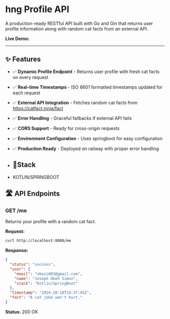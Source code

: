 # hng  Profile API

A production-ready RESTful API built with Go and Gin that returns user profile information along with random cat facts from an external API.

**Live Demo:** 

---

## ✨ Features

- ✅ **Dynamic Profile Endpoint** - Returns user profile with fresh cat facts on every request
- ✅ **Real-time Timestamps** - ISO 8601 formatted timestamps updated for each request
- ✅ **External API Integration** - Fetches random cat facts from https://catfact.ninja/fact
- ✅ **Error Handling** - Graceful fallbacks if external API fails
- ✅ **CORS Support** - Ready for cross-origin requests
- ✅ **Environment Configuration** - Uses springboot for easy configuration
- ✅ **Production Ready** - Deployed on railway with proper error handling

- ## 🔧Stack
- KOTLIN/SPRINGBOOT

## 🛣️ API Endpoints

### GET /me

Returns your profile with a random cat fact.

**Request:**
```bash
curl http://localhost:8080/me
```

**Response:**
```json
{
  "status": "success",
  "user": {
    "email": "okezi003@gmail.com",
    "name": "Joseph Okeh Simon",
    "stack": "Kotlin/SpringBoot"
  },
  "timestamp": "2024-10-18T14:37:45Z",
  "fact": "A cat joke won't hurt."
}
```

**Status:** 200 OK

